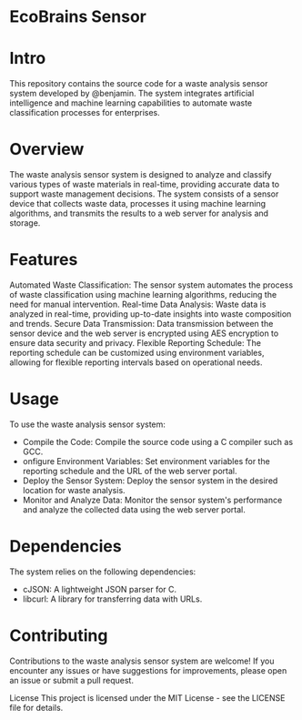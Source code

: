 # EcoBrains Sensor

# Intro
This repository contains the source code for a waste analysis sensor system developed by @benjamin. 
The system integrates artificial intelligence and machine learning capabilities to automate waste classification processes for enterprises.

# Overview
The waste analysis sensor system is designed to analyze and classify various types of waste materials in real-time, 
providing accurate data to support waste management decisions. 
The system consists of a sensor device that collects waste data, processes it using machine learning algorithms, 
and transmits the results to a web server for analysis and storage.

# Features
Automated Waste Classification: The sensor system automates the process of waste classification using machine learning algorithms, reducing the need for manual intervention.
Real-time Data Analysis: Waste data is analyzed in real-time, providing up-to-date insights into waste composition and trends.
Secure Data Transmission: Data transmission between the sensor device and the web server is encrypted using AES encryption to ensure data security and privacy.
Flexible Reporting Schedule: The reporting schedule can be customized using environment variables, allowing for flexible reporting intervals based on operational needs.

# Usage
To use the waste analysis sensor system:

* Compile the Code: Compile the source code using a C compiler such as GCC.
* onfigure Environment Variables: Set environment variables for the reporting schedule and the URL of the web server portal.
* Deploy the Sensor System: Deploy the sensor system in the desired location for waste analysis.
* Monitor and Analyze Data: Monitor the sensor system's performance and analyze the collected data using the web server portal.
  
# Dependencies
The system relies on the following dependencies:

* cJSON: A lightweight JSON parser for C.
* libcurl: A library for transferring data with URLs.
  
# Contributing
Contributions to the waste analysis sensor system are welcome! If you encounter any issues or have suggestions for improvements, please open an issue or submit a pull request.

License
This project is licensed under the MIT License - see the LICENSE file for details.

